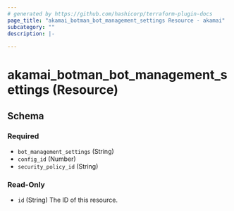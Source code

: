 ```yaml
---
# generated by https://github.com/hashicorp/terraform-plugin-docs
page_title: "akamai_botman_bot_management_settings Resource - akamai"
subcategory: ""
description: |-
  
---
```


# akamai_botman_bot_management_settings (Resource)





<!-- schema generated by tfplugindocs -->
## Schema

### Required

- `bot_management_settings` (String)
- `config_id` (Number)
- `security_policy_id` (String)

### Read-Only

- `id` (String) The ID of this resource.
